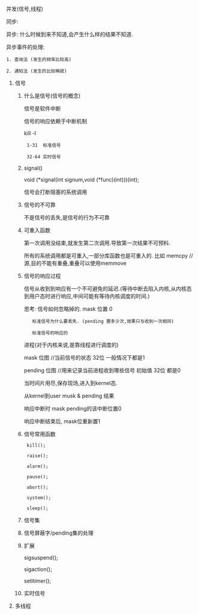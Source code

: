 并发(信号,线程)

同步:



异步: 什么时候到来不知道,会产生什么样的结果不知道.

异步事件的处理:

    1. 查询法 (发生的频率比较高)

    2. 通知法 (发生的比较稀疏)





1. 信号

    1. 什么是信号(信号的概念)

        信号是软件中断

        信号的响应依赖于中断机制


        kill -l

            1-31  标准信号

            32-64 实时信号

    2. signal()

        void  (*signal(int signum,void (*func)(int)))(int);


        信号会打断阻塞的系统调用

    3. 信号的不可靠

        不是信号的丢失,是信号的行为不可靠



    4. 可重入函数

        第一次调用没结束,就发生第二次调用.导致第一次结果不可预料.

        所有的系统调用都是可重入,一部分库函数也是可重入的. 比如 memcpy //源,目的不能有重叠,重叠可以使用memmove

    5. 信号的响应过程

        信号从收到到响应有一个不可避免的延迟.(等待中断去陷入内核,从内核态到用户态时进行响应,中间可能有等待内核调度的时间.)

        思考: 信号如何忽略掉的. mask 位置 0

              标准信号为什么要丢失. (pending 置多少次,效果只与收到一次相同)

              标准信号的响应的


        进程(对于内核来说,是靠线程进行调度的)

        mask 位图  //当前信号的状态 32位 一般情况下都是1

        pending 位图 //用来记录当前进程收到哪些信号  初始值 32位 都是0


        当时间片用尽,保存现场,进入到kernel态.

        从kernel到user musk & pending 结果

        响应中断时 mask pending的该中断位置0

        响应中断结束后, mask位重新置1











    6. 信号常用函数

            kill();

            raise();

            alarm();

            pause();

            abort();

            system();

            sleep();


    7. 信号集


    8. 信号屏蔽字/pending集的处理

    9. 扩展

        sigsuspend();

        sigaction();

        setitimer();

    10. 实时信号



2. 多线程